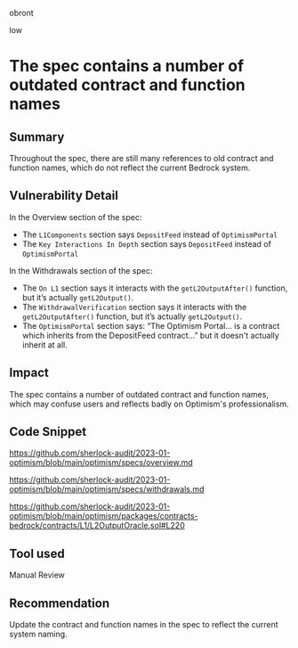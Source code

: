 obront

low

# The spec contains a number of outdated contract and function names

## Summary

Throughout the spec, there are still many references to old contract and function names, which do not reflect the current Bedrock system.

## Vulnerability Detail

In the Overview section of the spec:

- The `L1Components` section says `DepositFeed` instead of `OptimismPortal`
- The `Key Interactions In Depth` section says `DepositFeed` instead of `OptimismPortal`

In the Withdrawals section of the spec:

- The `On L1` section says it interacts with the `getL2OutputAfter()` function, but it’s actually `getL2Output()`. 
- The `WithdrawalVerification` section says it interacts with the `getL2OutputAfter()` function, but it’s actually `getL2Output()`.
- The `OptimismPortal` section says: “The Optimism Portal... is a contract which inherits from the DepositFeed contract...” but it doesn't actually inherit at all.

## Impact

The spec contains a number of outdated contract and function names, which may confuse users and reflects badly on Optimism's professionalism.

## Code Snippet

https://github.com/sherlock-audit/2023-01-optimism/blob/main/optimism/specs/overview.md

https://github.com/sherlock-audit/2023-01-optimism/blob/main/optimism/specs/withdrawals.md

https://github.com/sherlock-audit/2023-01-optimism/blob/main/optimism/packages/contracts-bedrock/contracts/L1/L2OutputOracle.sol#L220

## Tool used

Manual Review

## Recommendation

Update the contract and function names in the spec to reflect the current system naming.